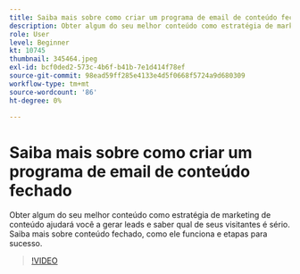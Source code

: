 ```yaml
---
title: Saiba mais sobre como criar um programa de email de conteúdo fechado
description: Obter algum do seu melhor conteúdo como estratégia de marketing de conteúdo ajudará você a gerar leads e saber qual de seus visitantes é sério. Saiba mais sobre gated.. (as descrições devem ter entre 60 e 160 caracteres)
role: User
level: Beginner
kt: 10745
thumbnail: 345464.jpeg
exl-id: bcf0ded2-573c-4b6f-b41b-7e1d414f78ef
source-git-commit: 98ead59ff285e4133e4d5f0668f5724a9d680309
workflow-type: tm+mt
source-wordcount: '86'
ht-degree: 0%

---
```


# Saiba mais sobre como criar um programa de email de conteúdo fechado

Obter algum do seu melhor conteúdo como estratégia de marketing de conteúdo ajudará você a gerar leads e saber qual de seus visitantes é sério. Saiba mais sobre conteúdo fechado, como ele funciona e etapas para sucesso.

>[!VIDEO](https://video.tv.adobe.com/v/345464/?quality=12&learn=on)
